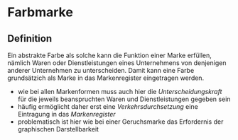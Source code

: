 # Farbmarke

## Definition
Ein abstrakte Farbe als solche kann die Funktion einer Marke erfüllen, nämlich Waren oder Dienstleistungen eines Unternehmens von denjenigen anderer Unternehmen zu unterscheiden. Damit kann eine Farbe grundsätzich als Marke in das Markenregister eingetragen werden.

- wie bei allen Markenformen muss auch hier die _Unterscheidungskraft_ für die jeweils beanspruchten Waren und Dienstleistungen gegeben sein
- häufig ermöglicht daher erst eine _Verkehrsdurchsetzung_ eine Eintragung in das _Markenregister_
- problematisch ist hier wie bei einer Geruchsmarke das Erfordernis der graphischen Darstellbarkeit
